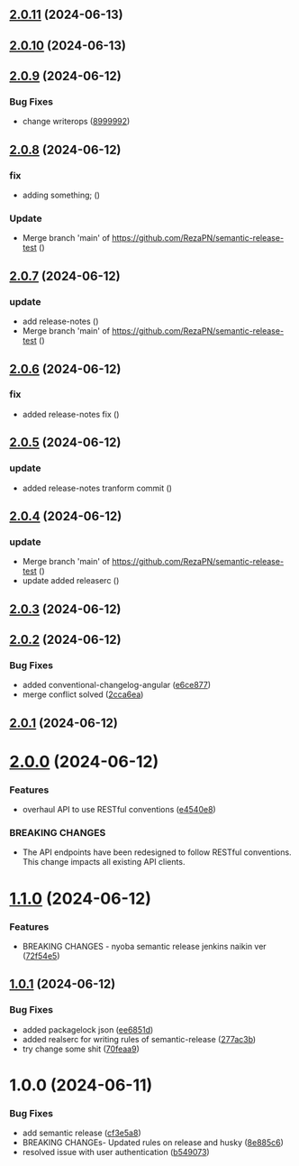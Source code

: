 ## [2.0.11](https://github.com/RezaPN/semantic-release-test/compare/v2.0.10...v2.0.11) (2024-06-13)

## [2.0.10](https://github.com/RezaPN/semantic-release-test/compare/v2.0.9...v2.0.10) (2024-06-13)

## [2.0.9](https://github.com/RezaPN/semantic-release-test/compare/v2.0.8...v2.0.9) (2024-06-12)


### Bug Fixes

* change writerops ([8999992](https://github.com/RezaPN/semantic-release-test/commit/89999928f9adb70548335b72a36fdecfc4c5cbc2))

## [2.0.8](https://github.com/RezaPN/semantic-release-test/compare/v2.0.7...v2.0.8) (2024-06-12)


### fix

* adding something; ([](https://github.com/RezaPN/semantic-release-test/commit/54937bb9ca613d05186e4f9ab0a269d7b1797a3b))


### Update

* Merge branch 'main' of https://github.com/RezaPN/semantic-release-test ([](https://github.com/RezaPN/semantic-release-test/commit/e124ed65d2d4fd237bf1ed2abeae8962b6534e76))

## [2.0.7](https://github.com/RezaPN/semantic-release-test/compare/v2.0.6...v2.0.7) (2024-06-12)


### update

* add release-notes ([](https://github.com/RezaPN/semantic-release-test/commit/9f889982f63134e391061a68016e5345f1a04bd4))
* Merge branch 'main' of https://github.com/RezaPN/semantic-release-test ([](https://github.com/RezaPN/semantic-release-test/commit/a01df88fb4a8845278566e0bb16d9c965efa7d0e))

## [2.0.6](https://github.com/RezaPN/semantic-release-test/compare/v2.0.5...v2.0.6) (2024-06-12)


### fix

* added release-notes fix ([](https://github.com/RezaPN/semantic-release-test/commit/d083198a19cdd0bbb0cd68bcd3619066d1d44bbc))

## [2.0.5](https://github.com/RezaPN/semantic-release-test/compare/v2.0.4...v2.0.5) (2024-06-12)


### update

* added release-notes tranform commit ([](https://github.com/RezaPN/semantic-release-test/commit/69cf3634f63aea21f4f0788371e4b5ce2b53d720))

## [2.0.4](https://github.com/RezaPN/semantic-release-test/compare/v2.0.3...v2.0.4) (2024-06-12)


### update

* Merge branch 'main' of https://github.com/RezaPN/semantic-release-test ([](https://github.com/RezaPN/semantic-release-test/commit/770bba9de6baab69411794aeef4d3b4773c19cca))
* update added releaserc ([](https://github.com/RezaPN/semantic-release-test/commit/79c1642c62508fc1c44f3855269b684cc172cc27))

## [2.0.3](https://github.com/RezaPN/semantic-release-test/compare/v2.0.2...v2.0.3) (2024-06-12)

## [2.0.2](https://github.com/RezaPN/semantic-release-test/compare/v2.0.1...v2.0.2) (2024-06-12)


### Bug Fixes

* added conventional-changelog-angular ([e6ce877](https://github.com/RezaPN/semantic-release-test/commit/e6ce877a9e06b7e7f090d7a92303c68d50ce1663))
* merge conflict solved ([2cca6ea](https://github.com/RezaPN/semantic-release-test/commit/2cca6ea5df640e2f838650a050dc6242e8b11b1f))

## [2.0.1](https://github.com/RezaPN/semantic-release-test/compare/v2.0.0...v2.0.1) (2024-06-12)

# [2.0.0](https://github.com/RezaPN/semantic-release-test/compare/v1.1.0...v2.0.0) (2024-06-12)


### Features

* overhaul API to use RESTful conventions ([e4540e8](https://github.com/RezaPN/semantic-release-test/commit/e4540e8d1e8d250cb3267f02d8e02d982b3f6410))


### BREAKING CHANGES

* The API endpoints have been redesigned to follow RESTful conventions. This change impacts all existing API clients.

# [1.1.0](https://github.com/RezaPN/semantic-release-test/compare/v1.0.1...v1.1.0) (2024-06-12)


### Features

* BREAKING CHANGES - nyoba semantic release jenkins naikin ver ([72f54e5](https://github.com/RezaPN/semantic-release-test/commit/72f54e5213034fe86b4815141d0d03b8e81fc96d))

## [1.0.1](https://github.com/RezaPN/semantic-release-test/compare/v1.0.0...v1.0.1) (2024-06-12)


### Bug Fixes

* added packagelock json ([ee6851d](https://github.com/RezaPN/semantic-release-test/commit/ee6851d5fa56dba39440c9c9e26f66d7839dcf37))
* added realserc for writing rules of semantic-release ([277ac3b](https://github.com/RezaPN/semantic-release-test/commit/277ac3b32df5aa0a73d4bea4a5d001bd245cb4ca))
* try change some shit ([70feaa9](https://github.com/RezaPN/semantic-release-test/commit/70feaa990a52d89c1699e3ef42a132916849ac57))

# 1.0.0 (2024-06-11)


### Bug Fixes

* add semantic release ([cf3e5a8](https://github.com/RezaPN/semantic-release-test/commit/cf3e5a89e8fa379a6c25b6d4c49a77e79ff7c7da))
* BREAKING CHANGEs- Updated rules on release and husky ([8e885c6](https://github.com/RezaPN/semantic-release-test/commit/8e885c66462a3e491889ac0c646d82f40658dd5a))
* resolved issue with user authentication ([b549073](https://github.com/RezaPN/semantic-release-test/commit/b549073def05fa2d100cf15644e3da0725f754aa))
